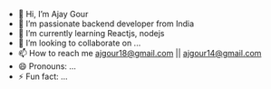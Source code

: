 - 👋 Hi, I’m Ajay Gour
- 👀 I’m passionate backend developer from India
- 🌱 I’m currently learning Reactjs, nodejs
- 💞️ I’m looking to collaborate on ...
- 📫 How to reach me ajgour18@gmail.com || ajgour14@gmail.com
- 😄 Pronouns: ...
- ⚡ Fun fact: ...

<!---
Ajayofficial18/Ajayofficial18 is a ✨ special ✨ repository because its `README.md` (this file) appears on your GitHub profile.
You can click the Preview link to take a look at your changes.
--->
